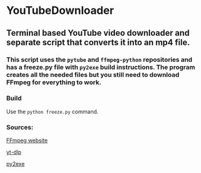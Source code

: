 # YouTubeDownloader
## Terminal based YouTube video downloader and separate script that converts it into an mp4 file.
### This script uses the `pytube` and `ffmpeg-python` repositories and has a freeze.py file with `py2exe` build instructions. The program creates all the needed files but you still need to download FFmpeg for everything to work.

### Build

Use the `python freeze.py` command.

### Sources:

[FFmpeg website](https://github.com/BtbN/FFmpeg-Builds)

[yt-dlp](https://github.com/yt-dlp/yt-dlp)

[py2exe](https://github.com/py2exe/py2exe)